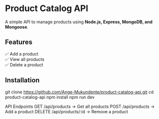 # Product Catalog API

A simple API to manage products using **Node.js, Express, MongoDB, and Mongoose**.

## Features
✅ Add a product  
✅ View all products  
✅ Delete a product  

## Installation

git clone https://github.com/Ange-Mukundente/product-catalog-api.git
cd product-catalog-api
npm install
npm run dev

API Endpoints
GET /api/products → Get all products
POST /api/products → Add a product
DELETE /api/products/:id → Remove a product
